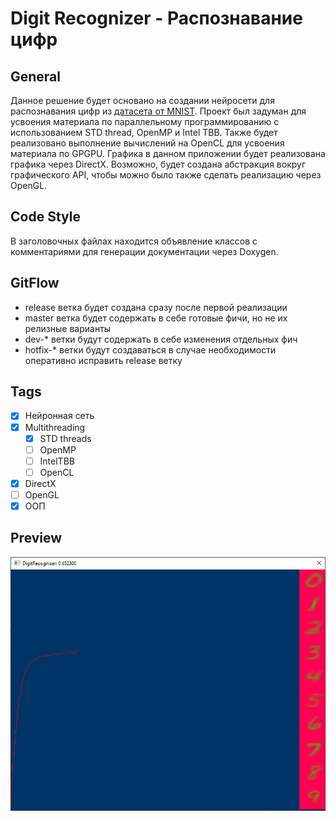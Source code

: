 Digit Recognizer - Распознавание цифр
==========================

## General
Данное решение будет основано на создании нейросети для распознавания цифр из [датасета от MNIST](http://yann.lecun.com/exdb/mnist/). 
Проект был задуман для усвоения материала по параллельному программированию с использованием STD thread, OpenMP и Intel TBB. 
Также будет реализовано выполнение вычислений на OpenCL для усвоения материала по GPGPU.
Графика в данном приложении будет реализована графика через DirectX. Возможно, будет создана абстракция вокруг графического API, чтобы можно было также сделать реализацию через OpenGL.

## Code Style
В заголовочных файлах находится объявление классов с комментариями для генерации документации через Doxygen.

## GitFlow
* release ветка будет создана сразу после первой реализации
* master ветка будет содержать в себе готовые фичи, но не их релизные варианты
* dev-* ветки будут содержать в себе изменения отдельных фич
* hotfix-* ветки будут создаваться в случае необходимости оперативно исправить release ветку

## Tags
* [x] Нейронная сеть
* [x] Multithreading
  * [x] STD threads
  * [ ] OpenMP
  * [ ] IntelTBB
  * [ ] OpenCL
* [x] DirectX
* [ ] OpenGL
* [x] ООП

## Preview
![Preview](https://github.com/rekongstor/DigitRecognizer/blob/master/preview.png)
